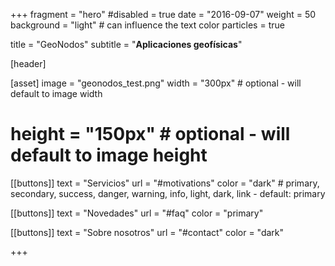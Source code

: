 +++
fragment = "hero"
#disabled = true
date = "2016-09-07"
weight = 50
background = "light" # can influence the text color
particles = true

title = "GeoNodos"
subtitle = "**Aplicaciones geofísicas**"

[header]
  

[asset]
  image = "geonodos_test.png"
  width = "300px" # optional - will default to image width
  # height = "150px" # optional - will default to image height

[[buttons]]
  text = "Servicios"
  url = "#motivations"
  color = "dark" # primary, secondary, success, danger, warning, info, light, dark, link - default: primary

[[buttons]]
  text = "Novedades"
  url = "#faq"
  color = "primary"

[[buttons]]
  text = "Sobre nosotros"
  url = "#contact"
  color = "dark"

+++
